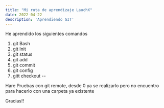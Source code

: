 ```yaml
---
title: "Mi ruta de aprendizaje LauchX"
date: 2022-04-22
description: 'Aprendiendo GIT'
---
```


He aprendido los siguientes comandos

1. git Bash
2. git Init
3. git status
4. git add
5. git commit
6. git config
7. gitt checkout -- <name file>


Hare Pruebas con git remote, desde 0 ya se realizarlo pero no encuentro para hacerlo con una carpeta ya existente

Gracias!!
